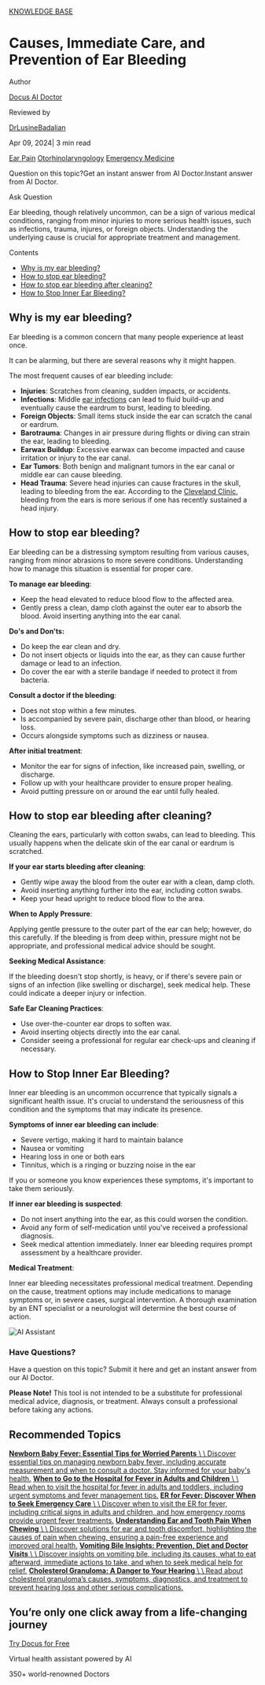 [KNOWLEDGE BASE](https://docus.ai/knowledge-base)

# Causes, Immediate Care, and Prevention of Ear Bleeding

Author

[Docus AI Doctor](https://docus.ai/ai-doctor)

Reviewed by

[DrLusineBadalian](https://docus.ai/author/dr-lusine-badalian)

Apr 09, 2024\| 3 min read

[Ear Pain](https://docus.ai/tags/ear-pain) [Otorhinolaryngology](https://docus.ai/tags/otorhinolaryngology) [Emergency Medicine](https://docus.ai/tags/emergency-medicine)

Question on this topic?Get an instant answer from AI Doctor.Instant answer from AI Doctor.

Ask Question

Ear bleeding, though relatively uncommon, can be a sign of various medical conditions, ranging from minor injuries to more serious health issues, such as infections, trauma, injures, or foreign objects. Understanding the underlying cause is crucial for appropriate treatment and management.

Contents

- [Why is my ear bleeding?](https://docus.ai/knowledge-base/ear-bleeding#why-is-my-ear-bleeding)
- [How to stop ear bleeding?](https://docus.ai/knowledge-base/ear-bleeding#how-to-stop-ear-bleeding)
- [How to stop ear bleeding after cleaning?](https://docus.ai/knowledge-base/ear-bleeding#how-to-stop-ear-bleeding-after-cleaning)
- [How to Stop Inner Ear Bleeding?](https://docus.ai/knowledge-base/ear-bleeding#how-to-stop-inner-ear-bleeding)

## Why is my ear bleeding?

Ear bleeding is a common concern that many people experience at least once.

It can be alarming, but there are several reasons why it might happen.

The most frequent causes of ear bleeding include:

- **Injuries**: Scratches from cleaning, sudden impacts, or accidents.
- **Infections**: Middle [ear infections](https://docus.ai/symptoms-guide/ear-pain-from-sinus-infection) can lead to fluid build-up and eventually cause the eardrum to burst, leading to bleeding.
- **Foreign Objects**: Small items stuck inside the ear can scratch the canal or eardrum.
- **Barotrauma**: Changes in air pressure during flights or diving can strain the ear, leading to bleeding.
- **Earwax Buildup**: Excessive earwax can become impacted and cause irritation or injury to the ear canal.
- **Ear Tumors**: Both benign and malignant tumors in the ear canal or middle ear can cause bleeding.
- **Head Trauma**: Severe head injuries can cause fractures in the skull, leading to bleeding from the ear. According to the [Cleveland Clinic](https://my.clevelandclinic.org/health/symptoms/21084-ear-bleeding), bleeding from the ears is more serious if one has recently sustained a head injury.

## How to stop ear bleeding?

Ear bleeding can be a distressing symptom resulting from various causes, ranging from minor abrasions to more severe conditions. Understanding how to manage this situation is essential for proper care.

**To manage ear bleeding**:

- Keep the head elevated to reduce blood flow to the affected area.
- Gently press a clean, damp cloth against the outer ear to absorb the blood. Avoid inserting anything into the ear canal.

**Do's and Don'ts:**

- Do keep the ear clean and dry.
- Do not insert objects or liquids into the ear, as they can cause further damage or lead to an infection.
- Do cover the ear with a sterile bandage if needed to protect it from bacteria.

**Consult a doctor if the bleeding**:

- Does not stop within a few minutes.
- Is accompanied by severe pain, discharge other than blood, or hearing loss.
- Occurs alongside symptoms such as dizziness or nausea.

**After initial treatment**:

- Monitor the ear for signs of infection, like increased pain, swelling, or discharge.
- Follow up with your healthcare provider to ensure proper healing.
- Avoid putting pressure on or around the ear until fully healed.

## How to stop ear bleeding after cleaning?

Cleaning the ears, particularly with cotton swabs, can lead to bleeding. This usually happens when the delicate skin of the ear canal or eardrum is scratched.

**If your ear starts bleeding after cleaning**:

- Gently wipe away the blood from the outer ear with a clean, damp cloth.
- Avoid inserting anything further into the ear, including cotton swabs.
- Keep your head upright to reduce blood flow to the area.

**When to Apply Pressure**:

Applying gentle pressure to the outer part of the ear can help; however, do this carefully. If the bleeding is from deep within, pressure might not be appropriate, and professional medical advice should be sought.

**Seeking Medical Assistance**:

If the bleeding doesn't stop shortly, is heavy, or if there's severe pain or signs of an infection (like swelling or discharge), seek medical help. These could indicate a deeper injury or infection.

**Safe Ear Cleaning Practices**:

- Use over-the-counter ear drops to soften wax.
- Avoid inserting objects directly into the ear canal.
- Consider seeing a professional for regular ear check-ups and cleaning if necessary.

## How to Stop Inner Ear Bleeding?

Inner ear bleeding is an uncommon occurrence that typically signals a significant health issue. It's crucial to understand the seriousness of this condition and the symptoms that may indicate its presence.

**Symptoms of inner ear bleeding can include**:

- Severe vertigo, making it hard to maintain balance
- Nausea or vomiting
- Hearing loss in one or both ears
- Tinnitus, which is a ringing or buzzing noise in the ear

If you or someone you know experiences these symptoms, it's important to take them seriously.

**If inner ear bleeding is suspected**:

- Do not insert anything into the ear, as this could worsen the condition.
- Avoid any form of self-medication until you've received a professional diagnosis.
- Seek medical attention immediately. Inner ear bleeding requires prompt assessment by a healthcare provider.

**Medical Treatment**:

Inner ear bleeding necessitates professional medical treatment. Depending on the cause, treatment options may include medications to manage symptoms or, in severe cases, surgical intervention. A thorough examination by an ENT specialist or a neurologist will determine the best course of action.

![AI Assistant](https://docus.ai/images/small-assistant.png)

### Have Questions?

Have a question on this topic? Submit it here and get an instant answer from our AI Doctor.

**Please Note!** This tool is not intended to be a substitute for professional medical advice, diagnosis, or treatment. Always consult a professional before taking any actions.

## Recommended Topics

[**Newborn Baby Fever: Essential Tips for Worried Parents** \\
\\
Discover essential tips on managing newborn baby fever, including accurate measurement and when to consult a doctor. Stay informed for your baby's health.](https://docus.ai/knowledge-base/newborn-baby-fever-essential-tips) [**When to Go to the Hospital for Fever in Adults and Children** \\
\\
Read when to visit the hospital for fever in adults and toddlers, including urgent symptoms and fever management tips.](https://docus.ai/knowledge-base/when-to-go-to-the-hospital-for-fever) [**ER for Fever: Discover When to Seek Emergency Care** \\
\\
Discover when to visit the ER for fever, including critical signs in adults and children, and how emergency rooms provide urgent fever treatments.](https://docus.ai/knowledge-base/er-for-fever-when-to-seek-emergency-care) [**Understanding Ear and Tooth Pain When Chewing** \\
\\
Discover solutions for ear and tooth discomfort, highlighting the causes of pain when chewing, ensuring a pain-free experience and improved oral health.](https://docus.ai/knowledge-base/understanding-ear-and-tooth-pain-when-chewing) [**Vomiting Bile Insights: Prevention, Diet and Doctor Visits** \\
\\
Discover insights on vomiting bile, including its causes, what to eat afterward, immediate actions to take, and when to seek medical help for relief.](https://docus.ai/knowledge-base/vomiting-bile-insights) [**Cholesterol Granuloma: A Danger to Your Hearing** \\
\\
Read about cholesterol granuloma’s causes, symptoms, diagnostics, and treatment to prevent hearing loss and other serious complications.](https://docus.ai/knowledge-base/cholesterol-granuloma)

## You’re only one click away from a life-changing journey

[Try Docus for Free](https://my.docus.ai/auth/signup)

Virtual health assistant powered by AI

350+ world-renowned Doctors